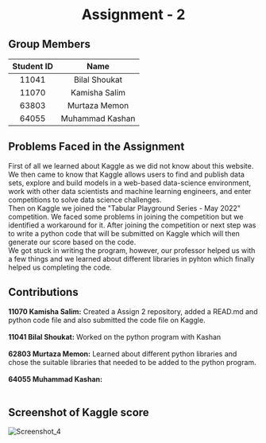 <h1 align="center">Assignment - 2</h1>

## Group Members
| Student ID | Name |
| :---: | :---:  |
| 11041 | Bilal Shoukat |
| 11070 | Kamisha Salim |
| 63803 | Murtaza Memon |
| 64055 | Muhammad Kashan |

## Problems Faced in the Assignment
First of all we learned about Kaggle as we did not know about this website. We then came to know that Kaggle allows users to find and publish data sets, explore and build models in a web-based data-science environment, work with other data scientists and machine learning engineers, and enter competitions to solve data science challenges. </br>
Then on Kaggle we joined the "Tabular Playground Series - May 2022" competition. We faced some problems in joining the competition but we identified a workaround for it. After joining the competition or next step was to write a python code that will be submitted on Kaggle which will then generate our score based on the code.</br>
We got stuck in writing the program, however, our professor helped us with a few things and we learned about different libraries in pyhton which finally helped us completing the code.

## Contributions
**11070 Kamisha Salim:** Created a Assign 2 repository, added a READ.md and python code file and also submitted the code file on Kaggle.</br>
</br>
**11041 Bilal Shoukat:** Worked on the python program with Kashan  </br>
</br>
**62803 Murtaza Memon:** Learned about different python libraries and chose the suitable libraries that needed to be added to the python program. </br>
</br>
**64055 Muhammad Kashan:** </br>
</br>

## Screenshot of Kaggle score
![Screenshot_4](https://user-images.githubusercontent.com/99355356/169032390-3c729799-3d72-4102-a139-811ee129ec9a.png)
